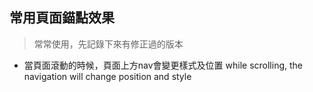 ## 常用頁面錨點效果
> 常常使用，先記錄下來有修正過的版本
- 當頁面滾動的時候，頁面上方nav會變更樣式及位置
while scrolling, the navigation will change position and style



